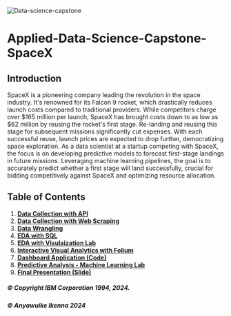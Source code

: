 ![Data-science-capstone](/img/Data-science-capstone.jpg)
# Applied-Data-Science-Capstone-SpaceX

## Introduction
SpaceX is a pioneering company leading the revolution in the space industry. It's renowned for its Falcon 9 rocket, which drastically reduces launch costs compared to traditional providers. While competitors charge over $165 million per launch, SpaceX has brought costs down to as low as $62 million by reusing the rocket's first stage. Re-landing and reusing this stage for subsequent missions significantly cut expenses. With each successful reuse, launch prices are expected to drop further, democratizing space exploration. As a data scientist at a startup competing with SpaceX, the focus is on developing predictive models to forecast first-stage landings in future missions. Leveraging machine learning pipelines, the goal is to accurately predict whether a first stage will land successfully, crucial for bidding competitively against SpaceX and optimizing resource allocation.

## Table of Contents
1. [**Data Collection with API**]()
2. [**Data Collection with Web Scraping**]()
3. [**Data Wrangling**]()
4. [**EDA with SQL**]()
5. [**EDA with Visulaization Lab**]()
6. [**Interactive Visual Analytics with Folium**]()
7. [**Dashboard Application (Code)**]()
8. [**Predictive Analysis - Machine Learning Lab**]()
9. [**Final Presentation (Slide)**]()




##### © Copyright IBM Corporation 1994, 2024.
##### © Anyawuike Ikenna 2024
